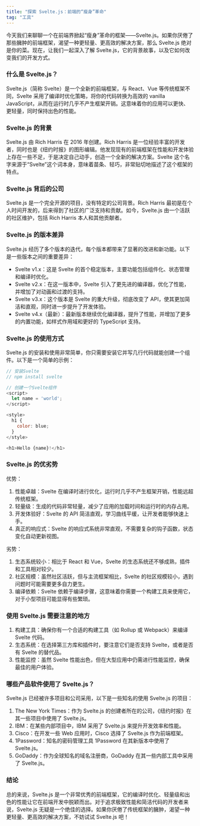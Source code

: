 ```yaml
---
title: "探索 Svelte.js：前端的“瘦身”革命"
tag: "工具"
---
```


今天我们来聊聊一个在前端界掀起“瘦身”革命的框架——Svelte.js。如果你厌倦了那些臃肿的前端框架，渴望一种更轻量、更高效的解决方案，那么 Svelte.js 绝对是你的菜。现在，让我们一起深入了解 Svelte.js，它的背景故事，以及它如何改变我们的开发方式。

### 什么是 Svelte.js？

Svelte.js（简称 Svelte）是一个全新的前端框架，与 React、Vue 等传统框架不同，Svelte 采用了编译时优化策略，将你的代码转换为高效的 vanilla JavaScript，从而在运行时几乎不产生框架开销。这意味着你的应用可以更快、更轻量，同时保持出色的性能。

### Svelte.js 的背景

Svelte.js 由 Rich Harris 在 2016 年创建。Rich Harris 是一位经验丰富的开发者，同时也是《纽约时报》的图形编辑。他发现现有的前端框架在性能和开发体验上存在一些不足，于是决定自己动手，创造一个全新的解决方案。Svelte 这个名字来源于“Svelte”这个词本身，意味着苗条、轻巧，非常贴切地描述了这个框架的特点。

### Svelte.js 背后的公司

Svelte.js 是一个完全开源的项目，没有特定的公司背景。Rich Harris 最初是在个人时间开发的，后来得到了社区的广泛支持和贡献。如今，Svelte.js 由一个活跃的社区维护，包括 Rich Harris 本人和其他贡献者。

### Svelte.js 的版本差异

Svelte.js 经历了多个版本的迭代，每个版本都带来了显著的改进和新功能。以下是一些版本之间的重要差异：

- Svelte v1.x：这是 Svelte 的首个稳定版本，主要功能包括组件化、状态管理和编译时优化。
- Svelte v2.x：在这一版本中，Svelte 引入了更先进的编译器，优化了性能，并增加了对动画和过渡的支持。
- Svelte v3.x：这个版本是 Svelte 的重大升级，彻底改变了 API，使其更加简洁和直观，同时进一步提升了开发体验。
- Svelte v4.x（最新）：最新版本继续优化编译器，提升了性能，并增加了更多的内置功能，如样式作用域和更好的 TypeScript 支持。

### Svelte.js 的使用方式

Svelte.js 的安装和使用非常简单，你只需要安装它并写几行代码就能创建一个组件。以下是一个简单的示例：

```js
// 安装Svelte
// npm install svelte

// 创建一个Svelte组件
<script>
  let name = 'world';
</script>

<style>
  h1 {
    color: blue;
  }
</style>

<h1>Hello {name}!</h1>
```

### Svelte.js 的优劣势

优势：

1. 性能卓越：Svelte 在编译时进行优化，运行时几乎不产生框架开销，性能远超传统框架。
2. 轻量级：生成的代码非常轻量，减少了应用的加载时间和运行时的内存占用。
3. 开发体验好：Svelte 的 API 简洁直观，学习曲线平缓，让开发者能够快速上手。
4. 真正的响应式：Svelte 的响应式系统非常直观，不需要复杂的钩子函数，状态变化自动更新视图。

劣势：

1. 生态系统较小：相比于 React 和 Vue，Svelte 的生态系统还不够成熟，插件和工具相对较少。
2. 社区规模：虽然社区活跃，但与主流框架相比，Svelte 的社区规模较小，遇到问题时可能需要更多自力更生。
3. 编译依赖：Svelte 依赖于编译步骤，这意味着你需要一个构建工具来使用它，对于小型项目可能显得有些繁琐。

### 使用 Svelte.js 需要注意的地方

1. 构建工具：确保你有一个合适的构建工具（如 Rollup 或 Webpack）来编译 Svelte 代码。
2. 生态系统：在选择第三方库和插件时，要注意它们是否支持 Svelte，或者是否有 Svelte 的替代品。
3. 性能监控：虽然 Svelte 性能出色，但在大型应用中仍需进行性能监控，确保最佳的用户体验。

### 哪些产品软件使用了 Svelte.js？

Svelte.js 已经被许多项目和公司采用，以下是一些知名的使用 Svelte.js 的项目：

1. The New York Times：作为 Svelte.js 的创建者所在的公司，《纽约时报》在其一些项目中使用了 Svelte.js。
2. IBM：在某些内部项目中，IBM 采用了 Svelte.js 来提升开发效率和性能。
3. Cisco：在开发一些 Web 应用时，Cisco 选择了 Svelte.js 作为前端框架。
4. 1Password：知名的密码管理工具 1Password 在其新版本中使用了 Svelte.js。
5. GoDaddy：作为全球知名的域名注册商，GoDaddy 在其一些内部工具中采用了 Svelte.js。

### 结论

总的来说，Svelte.js 是一个非常优秀的前端框架，它的编译时优化、轻量级和出色的性能让它在前端开发中脱颖而出。对于追求极致性能和简洁代码的开发者来说，Svelte.js 无疑是一个绝佳的选择。如果你厌倦了传统框架的臃肿，渴望一种更轻量、更高效的解决方案，不妨试试 Svelte.js 吧！
